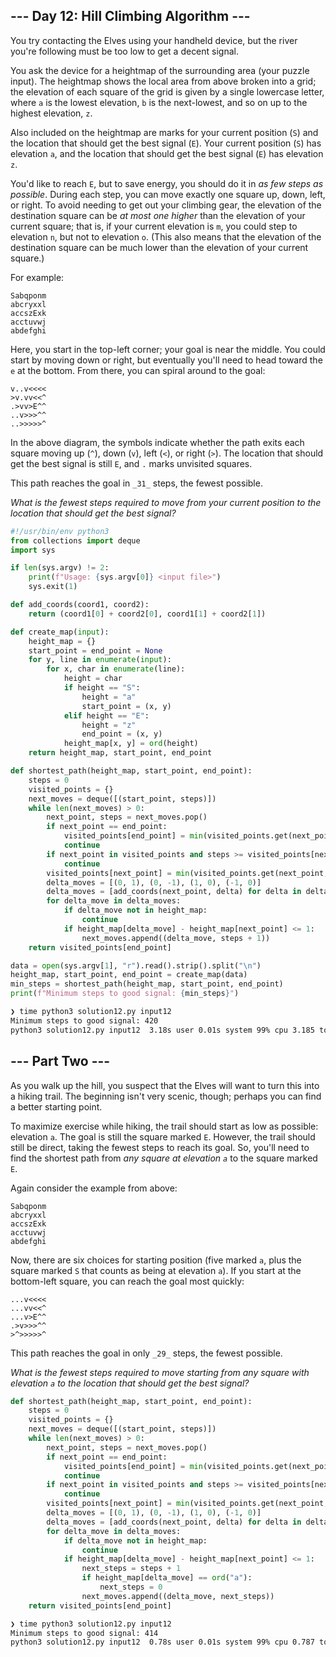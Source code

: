 ## --- Day 12: Hill Climbing Algorithm ---

You try contacting the Elves using your handheld device, but the river you're following must be too low to get a decent signal.

You ask the device for a heightmap of the surrounding area (your puzzle input). The heightmap shows the local area from above broken into a grid; the elevation of each square of the grid is given by a single lowercase letter, where `a` is the lowest elevation, `b` is the next-lowest, and so on up to the highest elevation, `z`.

Also included on the heightmap are marks for your current position (`S`) and the location that should get the best signal (`E`). Your current position (`S`) has elevation `a`, and the location that should get the best signal (`E`) has elevation `z`.

You'd like to reach `E`, but to save energy, you should do it in _as few steps as possible_. During each step, you can move exactly one square up, down, left, or right. To avoid needing to get out your climbing gear, the elevation of the destination square can be _at most one higher_ than the elevation of your current square; that is, if your current elevation is `m`, you could step to elevation `n`, but not to elevation `o`. (This also means that the elevation of the destination square can be much lower than the elevation of your current square.)

For example:

```
Sabqponm
abcryxxl
accszExk
acctuvwj
abdefghi
```

Here, you start in the top-left corner; your goal is near the middle. You could start by moving down or right, but eventually you'll need to head toward the `e` at the bottom. From there, you can spiral around to the goal:

```
v..v<<<<
>v.vv<<^
.>vv>E^^
..v>>>^^
..>>>>>^
```

In the above diagram, the symbols indicate whether the path exits each square moving up (`^`), down (`v`), left (`<`), or right (`>`). The location that should get the best signal is still `E`, and `.` marks unvisited squares.

This path reaches the goal in `_31_` steps, the fewest possible.

_What is the fewest steps required to move from your current position to the location that should get the best signal?_

```python
#!/usr/bin/env python3
from collections import deque
import sys

if len(sys.argv) != 2:
    print(f"Usage: {sys.argv[0]} <input file>")
    sys.exit(1)

def add_coords(coord1, coord2):
    return (coord1[0] + coord2[0], coord1[1] + coord2[1])

def create_map(input):
    height_map = {}
    start_point = end_point = None
    for y, line in enumerate(input):
        for x, char in enumerate(line):
            height = char
            if height == "S":
                height = "a"
                start_point = (x, y)
            elif height == "E":
                height = "z"
                end_point = (x, y)
            height_map[x, y] = ord(height)
    return height_map, start_point, end_point

def shortest_path(height_map, start_point, end_point):
    steps = 0
    visited_points = {}
    next_moves = deque([(start_point, steps)])
    while len(next_moves) > 0:
        next_point, steps = next_moves.pop()
        if next_point == end_point:
            visited_points[end_point] = min(visited_points.get(next_point, steps), steps)
            continue
        if next_point in visited_points and steps >= visited_points[next_point]:
            continue
        visited_points[next_point] = min(visited_points.get(next_point, steps), steps)
        delta_moves = [(0, 1), (0, -1), (1, 0), (-1, 0)]
        delta_moves = [add_coords(next_point, delta) for delta in delta_moves]
        for delta_move in delta_moves:
            if delta_move not in height_map:
                continue
            if height_map[delta_move] - height_map[next_point] <= 1:
                next_moves.append((delta_move, steps + 1))
    return visited_points[end_point]

data = open(sys.argv[1], "r").read().strip().split("\n")
height_map, start_point, end_point = create_map(data)
min_steps = shortest_path(height_map, start_point, end_point)
print(f"Minimum steps to good signal: {min_steps}")
```

```bash
❯ time python3 solution12.py input12
Minimum steps to good signal: 420
python3 solution12.py input12  3.18s user 0.01s system 99% cpu 3.185 total
```

## --- Part Two ---

As you walk up the hill, you suspect that the Elves will want to turn this into a hiking trail. The beginning isn't very scenic, though; perhaps you can find a better starting point.

To maximize exercise while hiking, the trail should start as low as possible: elevation `a`. The goal is still the square marked `E`. However, the trail should still be direct, taking the fewest steps to reach its goal. So, you'll need to find the shortest path from _any square at elevation `a`_ to the square marked `E`.

Again consider the example from above:

```
Sabqponm
abcryxxl
accszExk
acctuvwj
abdefghi
```

Now, there are six choices for starting position (five marked `a`, plus the square marked `S` that counts as being at elevation `a`). If you start at the bottom-left square, you can reach the goal most quickly:

```
...v<<<<
...vv<<^
...v>E^^
.>v>>>^^
>^>>>>>^
```

This path reaches the goal in only `_29_` steps, the fewest possible.

_What is the fewest steps required to move starting from any square with elevation `a` to the location that should get the best signal?_

```python
def shortest_path(height_map, start_point, end_point):
    steps = 0
    visited_points = {}
    next_moves = deque([(start_point, steps)])
    while len(next_moves) > 0:
        next_point, steps = next_moves.pop()
        if next_point == end_point:
            visited_points[end_point] = min(visited_points.get(next_point, steps), steps)
            continue
        if next_point in visited_points and steps >= visited_points[next_point]:
            continue
        visited_points[next_point] = min(visited_points.get(next_point, steps), steps)
        delta_moves = [(0, 1), (0, -1), (1, 0), (-1, 0)]
        delta_moves = [add_coords(next_point, delta) for delta in delta_moves]
        for delta_move in delta_moves:
            if delta_move not in height_map:
                continue
            if height_map[delta_move] - height_map[next_point] <= 1:
                next_steps = steps + 1
                if height_map[delta_move] == ord("a"):
                    next_steps = 0
                next_moves.append((delta_move, next_steps))
    return visited_points[end_point]
```

```bash
❯ time python3 solution12.py input12
Minimum steps to good signal: 414
python3 solution12.py input12  0.78s user 0.01s system 99% cpu 0.787 total
```